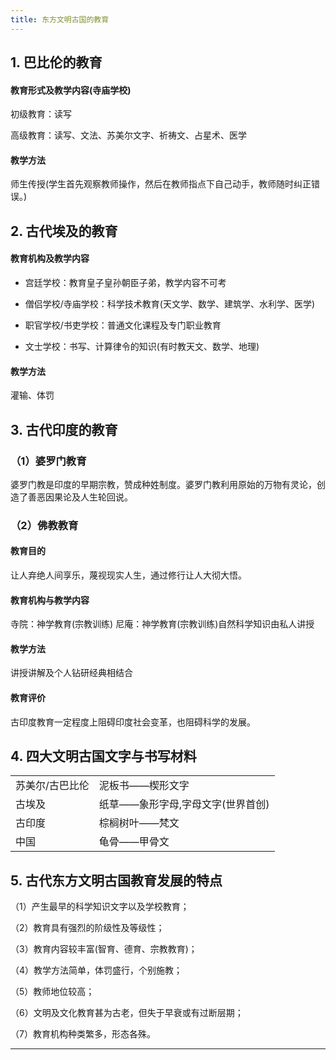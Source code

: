 ```yaml
---
title: 东方文明古国的教育
---
```


## 1. 巴比伦的教育



#### 教育形式及教学内容(寺庙学校)



初级教育：读写



高级教育：读写、文法、苏美尔文字、祈祷文、占星术、医学



#### 教学方法



师生传授(学生首先观察教师操作，然后在教师指点下自己动手，教师随时纠正错误。)



## 2. 古代埃及的教育



#### 教育机构及教学内容



- 宫廷学校：教育皇子皇孙朝臣子弟，教学内容不可考

- 僧侣学校/寺庙学校：科学技术教育(天文学、数学、建筑学、水利学、医学)

- 职官学校/书吏学校：普通文化课程及专门职业教育

- 文士学校：书写、计算律令的知识(有时教天文、数学、地理)



#### 教学方法



灌输、体罚



## 3. 古代印度的教育



### （1）婆罗门教育



婆罗门教是印度的早期宗教，赞成种姓制度。婆罗门教利用原始的万物有灵论，创造了善恶因果论及人生轮回说。



### （2）佛教教育



#### 教育目的



让人弃绝人间享乐，蔑视现实人生，通过修行让人大彻大悟。



#### 教育机构与教学内容



寺院：神学教育(宗教训练)
尼庵：神学教育(宗教训练)自然科学知识由私人讲授



#### 教学方法



讲授讲解及个人钻研经典相结合



#### 教育评价



古印度教育一定程度上阻碍印度社会变革，也阻碍科学的发展。



## 4. 四大文明古国文字与书写材料

|                 |                                   |
| --------------- | --------------------------------- |
| 苏美尔/古巴比伦 | 泥板书——楔形文字                  |
| 古埃及          | 纸草——象形字母,字母文字(世界首创) |
| 古印度          | 棕榈树叶——梵文                    |
| 中国            | 龟骨——甲骨文                      |



## 5. 古代东方文明古国教育发展的特点



（1）产生最早的科学知识文字以及学校教育；



（2）教育具有强烈的阶级性及等级性；



（3）教育内容较丰富(智育、德育、宗教教育)；



（4）教学方法简单，体罚盛行，个别施教；



（5）教师地位较高；



（6）文明及文化教育甚为古老，但失于早衰或有过断层期；



（7）教育机构种类繁多，形态各殊。

------